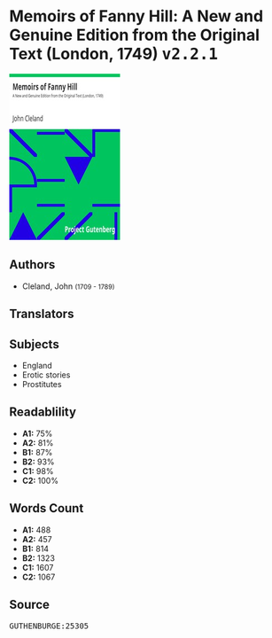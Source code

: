 # Memoirs of Fanny Hill: A New and Genuine Edition from the Original Text (London, 1749) <kbd>v2.2.1</kbd>

![](./cover.medium.jpg "")

## Authors


 - Cleland, John <small>(1709 - 1789)</small>

## Translators



## Subjects


 - England
 - Erotic stories
 - Prostitutes

## Readablility


 - **A1:** 75%
 - **A2:** 81%
 - **B1:** 87%
 - **B2:** 93%
 - **C1:** 98%
 - **C2:** 100%

## Words Count


 - **A1:** 488
 - **A2:** 457
 - **B1:** 814
 - **B2:** 1323
 - **C1:** 1607
 - **C2:** 1067

## Source


<kbd>GUTHENBURGE:25305</kbd>
